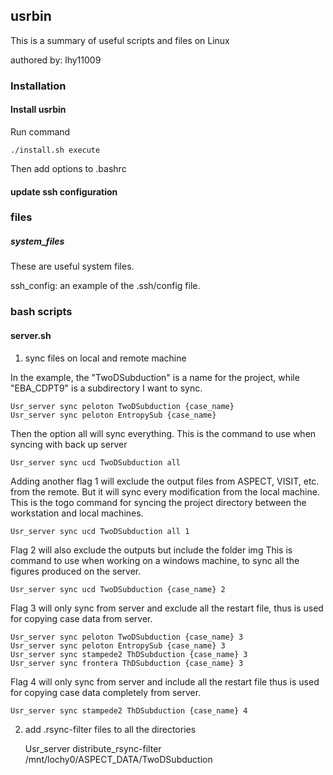 ## usrbin

This is a summary of useful scripts and files on Linux

authored by: lhy11009

### Installation

#### Install usrbin

Run command

    ./install.sh execute

Then add options to .bashrc

#### update ssh configuration

### files

##### system\_files

These are useful system files.

ssh\_config: an example of the .ssh/config file.

### bash scripts

#### server.sh

1. sync files on local and remote machine

In the example, the "TwoDSubduction" is a name for the project, while "EBA\_CDPT9" is a subdirectory I want to sync.

    Usr_server sync peloton TwoDSubduction {case_name}
    Usr_server sync peloton EntropySub {case_name}

Then the option all will sync everything.
This is the command to use when syncing with back up server
    
    Usr_server sync ucd TwoDSubduction all

Adding another flag 1 will exclude the output files from ASPECT, VISIT, etc. from the remote.
But it will sync every modification from the local machine.
This is the togo command for syncing the project directory between the workstation and local machines.

    Usr_server sync ucd TwoDSubduction all 1

Flag 2 will also exclude the outputs but include the folder img
This is command to use when working on a windows machine, to sync all the figures produced on the server.

    Usr_server sync ucd TwoDSubduction {case_name} 2

Flag 3 will only sync from server and exclude all the restart file, thus is used for copying case data from server.

    Usr_server sync peloton TwoDSubduction {case_name} 3
    Usr_server sync peloton EntropySub {case_name} 3
    Usr_server sync stampede2 ThDSubduction {case_name} 3
    Usr_server sync frontera ThDSubduction {case_name} 3

Flag 4 will only sync from server and include all the restart file thus is used for copying case data completely from server.
    
    Usr_server sync stampede2 ThDSubduction {case_name} 4

2. add .rsync-filter files to all the directories

    Usr_server distribute_rsync-filter /mnt/lochy0/ASPECT_DATA/TwoDSubduction
